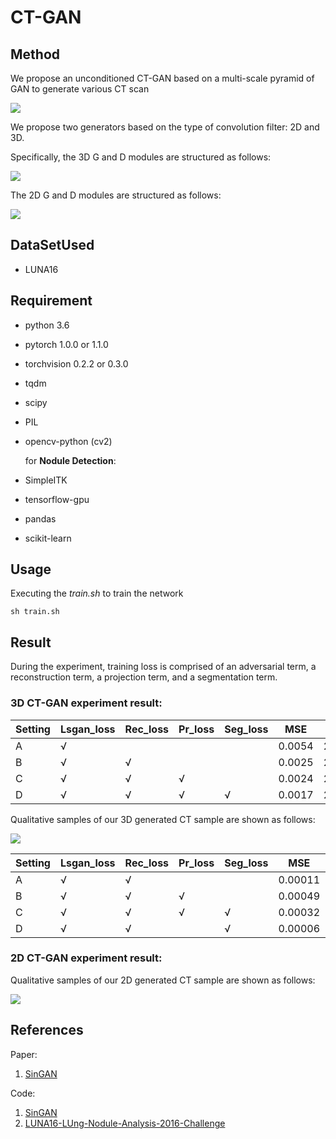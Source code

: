 # CT-GAN

## Method

We propose an unconditioned CT-GAN based on a multi-scale pyramid of GAN to generate various CT scan

![](https://github.com/larry-11/CT-GAN/blob/master/imgs/network.jpg)

We propose two generators based on the type of convolution filter: 2D and 3D. 

Specifically, the 3D G and D modules are structured as follows:

![](https://github.com/larry-11/CT-GAN/blob/master/imgs/GD.jpg)

The 2D G and D modules are structured as follows:

![](https://github.com/larry-11/CT-GAN/blob/master/imgs/2D_GD.jpg)

## DataSetUsed

- LUNA16

## Requirement

- python 3.6

- pytorch 1.0.0 or 1.1.0

- torchvision 0.2.2 or 0.3.0

- tqdm

- scipy

- PIL

- opencv-python (cv2)

  for **Nodule Detection**:

- SimpleITK

- tensorflow-gpu

- pandas

- scikit-learn

## Usage

Executing the *train.sh* to train the network

```
sh train.sh
```

## Result

During the experiment,  training loss is comprised of an adversarial term, a reconstruction term, a projection term, and a segmentation term.

### 3D CT-GAN experiment result:

| **Setting** | **Lsgan_loss** | **Rec_loss** | **Pr_loss** | **Seg_loss** | **MSE** | **PSNR** | **SSIM** |
| ----------- | -------------- | ------------ | ----------- | ------------ | ------- | -------- | -------- |
| A           | √              |              |             |              | 0.0054  | 22.639   | 0.7514   |
| B           | √              | √            |             |              | 0.0025  | 25.991   | 0.8359   |
| C           | √              | √            | √           |              | 0.0024  | 26.070   | 0.8427   |
| D           | √              | √            | √           | √            | 0.0017  | 27.925   | 0.8769   |

Qualitative samples of our 3D generated CT sample are shown as follows:

![](https://github.com/larry-11/CT-GAN/blob/master/imgs/result.jpg)

| **Setting** | **Lsgan_loss** | **Rec_loss** | **Pr_loss** | **Seg_loss** | **MSE** | **PSNR** | **SSIM** |
| ----------- | -------------- | ------------ | ----------- | ------------ | ------- | -------- | -------- |
| A           | √              | √            |             |              | 0.00011 | 39.487   | 0.9878   |
| B           | √              | √            | √           |              | 0.00049 | 33.094   | 0.9554   |
| C           | √              | √            | √           | √            | 0.00032 | 34.931   | 0.9674   |
| D           | √              | √            |             | √            | 0.00006 | 41.967   | 0.9956   |

### 2D CT-GAN experiment result:

Qualitative samples of our 2D generated CT sample are shown as follows:

![](https://github.com/larry-11/CT-GAN/blob/master/imgs/result_2D.png)

## References

Paper:

1. [SinGAN](https://openaccess.thecvf.com/content_ICCV_2019/papers/Shaham_SinGAN_Learning_a_Generative_Model_From_a_Single_Natural_Image_ICCV_2019_paper.pdf)

Code:

1. [SinGAN](https://github.com/FriedRonaldo/SinGAN)
2. [LUNA16-LUng-Nodule-Analysis-2016-Challenge](https://github.com/junqiangchen/LUNA16-Lung-Nodule-Analysis-2016-Challenge)

